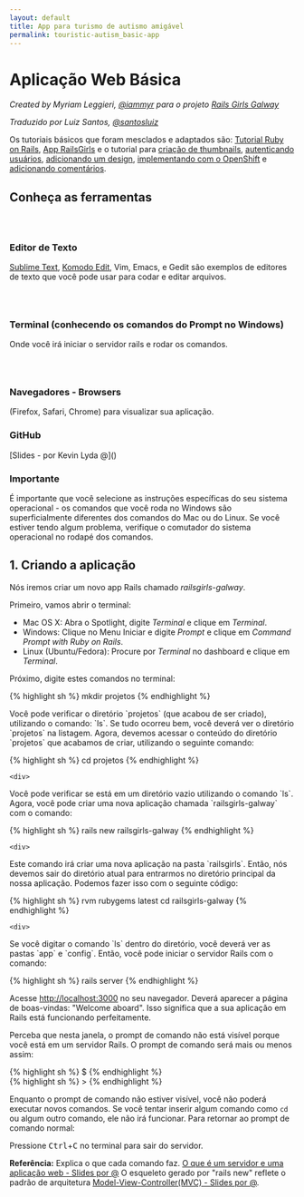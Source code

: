 ```yaml
---
layout: default
title: App para turismo de autismo amigável
permalink: touristic-autism_basic-app
---
```


# Aplicação Web Básica

*Created by Myriam Leggieri, [@iammyr](https://twitter.com/iammyr)*
*para o projeto [Rails Girls Galway](https://github.com/RailsGirlsGalway)*

*Traduzido por Luiz Santos, [@santosluiz](https://github.com/santosluiz)*

Os tutoriais básicos que foram mesclados e adaptados são: [Tutorial Ruby on Rails](http://www.railstutorial.org/book), [App RailsGirls](http://guides.railsgirls.com/app/) e o tutorial para [criação de thumbnails](http://guides.railsgirls.com/thumbnails), [autenticando usuários](http://guides.railsgirls.com/devise/), [adicionando um design](http://guides.railsgirls.com/design), [implementando com o OpenShift](http://guides.railsgirls.com/openshift/) e [adicionando comentários](http://guides.railsgirls.com/commenting).

## Conheça as ferramentas

<div class="indent" markdown="1">

<h3><i class="icon-text-editor">&nbsp;</i></h3>

<h3>Editor de Texto</h3>

<p><a href="http://www.sublimetext.com">Sublime Text</a>, <a href="http://www.activestate.com/komodo-edit">Komodo Edit</a>, Vim, Emacs, e Gedit são exemplos de editores de texto que você pode usar para codar e editar arquivos.</p>

<h3><i class="icon-prompt">&nbsp;</i></h3>

<h3>Terminal (conhecendo os comandos do Prompt no Windows)</h3>
Onde você irá iniciar o servidor rails e rodar os comandos.

<h3><i class="icon-browser">&nbsp;</i></h3>

<h3>Navegadores - Browsers</h3>
(Firefox, Safari, Chrome) para visualizar sua aplicação.

<h3>GitHub</h3>
[Slides - por Kevin Lyda @]()

</div>

### Importante

É importante que você selecione as instruções específicas do seu sistema operacional - os comandos que você roda no Windows são superficialmente diferentes dos comandos do Mac ou do Linux. Se você estiver tendo algum problema, verifique o comutador do sistema operacional no rodapé dos comandos.


## 1. Criando a aplicação

Nós iremos criar um novo app Rails chamado *railsgirls-galway*.

Primeiro, vamos abrir o terminal:

* Mac OS X: Abra o Spotlight, digite *Terminal* e clique em *Terminal*.
* Windows: Clique no Menu Iniciar e digite *Prompt* e clique em *Command Prompt with Ruby on Rails*.
* Linux (Ubuntu/Fedora): Procure por *Terminal* no dashboard e clique em *Terminal*.

Próximo, digite estes comandos no terminal:

<!-- <div class="os-specific">
  <div class="nix"> -->
{% highlight sh %}
mkdir projetos
{% endhighlight %}

<div>
  <p>Você pode verificar o diretório `projetos` (que acabou de ser criado), utilizando o comando: `ls`. Se tudo ocorreu bem, você deverá ver o diretório `projetos` na listagem. Agora, devemos acessar o conteúdo do diretório `projetos` que acabamos de criar, utilizando o seguinte comando:</p>
</div>

{% highlight sh %}
cd projetos
{% endhighlight %}

    <div>
<p>Você pode verificar se está em um diretório vazio utilizando o comando `ls`. Agora, você pode criar uma nova aplicação chamada  `railsgirls-galway` com o comando:</p>
    </div>

{% highlight sh %}
rails new railsgirls-galway
{% endhighlight %}

    <div>
<p>Este comando irá criar uma nova aplicação na pasta `railsgirls`. Então, nós devemos sair do diretório atual para entrarmos no diretório principal da nossa aplicação. Podemos fazer isso com o seguinte código:</p>
    </div>

{% highlight sh %}
rvm rubygems latest
cd railsgirls-galway
{% endhighlight %}

    <div>
<p>Se você digitar o comando `ls` dentro do diretório, você deverá ver as pastas `app` e `config`. Então, você pode iniciar o servidor Rails com o comando:</p>
    </div>

{% highlight sh %}
rails server
{% endhighlight %}
  <!-- </div> -->

  <!-- <div class="win">
  </div>
</div> -->

Acesse [http://localhost:3000](http://localhost:3000) no seu navegador. Deverá aparecer a página de boas-vindas: "Welcome aboard". Isso significa que a sua aplicação em Rails está funcionando perfeitamente.

Perceba que nesta janela, o prompt de comando não está visível porque você está em um servidor Rails. O prompt de comando será mais ou menos assim:

<div class="os-specific">
  <div class="nix">
{% highlight sh %}
$
{% endhighlight %}
  </div>
  <div class="win">
{% highlight sh %}
>
{% endhighlight %}
  </div>
</div>

Enquanto o prompt de comando não estiver visível, você não poderá executar novos comandos. Se você tentar inserir algum comando como `cd` ou algum outro comando, ele não irá funcionar. Para retornar ao prompt de comando normal:

Pressione <kbd>Ctrl</kbd>+<kbd>C</kbd> no terminal para sair do servidor.

**Referência:** Explica o que cada comando faz.
[O que é um servidor e uma aplicação web - Slides por @]()
O esqueleto gerado por "rails new" reflete o padrão de arquitetura [Model-View-Controller(MVC) - Slides por @]().
